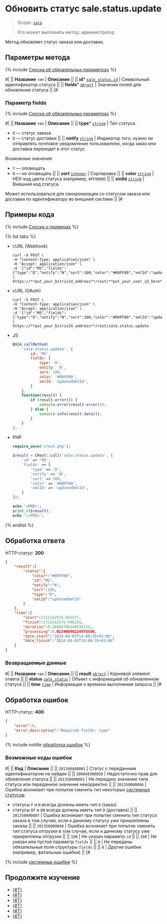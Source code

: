 # Обновить статус sale.status.update

> Scope: [`sale`](../../scopes/permissions.md)
>
> Кто может выполнять метод: администратор

Метод обновляет статус заказа или доставки.

## Параметры метода

{% include [Сноска об обязательных параметрах](../../../_includes/required.md) %}

#|
|| **Название**
`тип` | **Описание** ||
|| **id***
[`sale_status.id`](../data-types.md) | Символьный идентификатор статуса ||
|| **fields***
[`object`](../../data-types.md) | Значения полей для обновления статуса ||
|#

### Параметр fields

{% include [Сноска об обязательных параметрах](../../../_includes/required.md) %}

#|
|| **Название**
`тип` | **Описание** ||
|| **type***
[`string`](../../data-types.md) | Тип статуса:
- `O` — статус заказа
- `D` — статус доставки ||
|| **notify**
[`string`](../../data-types.md) | Индикатор того, нужно ли отправлять почтовое уведомление пользователю, когда заказ или доставка переходят в этот статус.

Возможные значения:
- `Y` — оповещать
- `N` — не оповещать
 ||
|| **sort**
[`integer`](../../data-types.md) | Сортировка ||
|| **color**
[`string`](../../data-types.md) | HEX-код цвета статуса (например, `#FF0000`) ||
|| **xmlId**
[`string`](../../data-types.md) | Внешний код статуса.

Может использоваться для синхронизации со статусом заказа или доставки по идентификатору во внешней системе
||
|#

## Примеры кода

{% include [Сноска о примерах](../../../_includes/examples.md) %}

{% list tabs %}

- cURL (Webhook)

    ```http
    curl -X POST \
    -H "Content-Type: application/json" \
    -H "Accept: application/json" \
    -d '{"id":"MS","fields":{"type":"D","notify":"N","sort":100,"color":"#00FF00","xmlId":"updatedXmlId"}}' \
    https://**put_your_bitrix24_address**/rest/**put_your_user_id_here**/**put_your_webbhook_here**/sale.status.update
    ```

- cURL (OAuth)

    ```http
    curl -X POST \
    -H "Content-Type: application/json" \
    -H "Accept: application/json" \
    -d '{"id":"MS","fields":{"type":"D","notify":"N","sort":100,"color":"#00FF00","xmlId":"updatedXmlId"},"auth":"**put_access_token_here**"}' \
    https://**put_your_bitrix24_address**/rest/sale.status.update
    ```

- JS

    ```js
    BX24.callMethod(
        'sale.status.update', {
            id: 'MS',
            fields: {
                type: 'D',
                notify: 'N',
                sort: 100,
                color: '#00FF00',
                xmlId: 'updatedXmlId',
            }
        },
        function(result) {
            if (result.error()) {
                console.error(result.error());
            } else {
                console.info(result.data());
            }
        }
    );
    ```

- PHP

    ```php
    require_once('crest.php');

    $result = CRest::call('sale.status.update', [
        'id' => 'MS',
        'fields' => [
            'type' => 'D',
            'notify' => 'N',
            'sort' => 100,
            'color' => '#00FF00',
            'xmlId' => 'updatedXmlId',
        ]
    ]);

    echo '<PRE>';
    print_r($result);
    echo '</PRE>';
    ```

{% endlist %}

## Обработка ответа

HTTP-статус: **200**

```json
{
    "result":{
        "status":{
            "color":"#00FF00",
            "id":"MS",
            "notify":"N",
            "sort":100,
            "type":"D",
            "xmlId":"updatedXmlId"
        }
    },
    "time":{
        "start":1712142575.655577,
        "finish":1712142575.940234,
        "duration":0.28465700149536133,
        "processing":0.02240896224975586,
        "date_start":"2024-04-03T14:09:35+03:00",
        "date_finish":"2024-04-03T14:09:35+03:00"
    }
}
```

### Возвращаемые данные

#|
|| **Название**
`тип` | **Описание** ||
|| **result**
[`object`](../../data-types.md) | Корневой элемент ответа ||
|| **status**
[`sale_status`](../data-types.md) | Объект с информацией об обновленном статусе ||
|| **time**
[`time`](../../data-types.md) | Информация о времени выполнения запроса ||
|#

## Обработка ошибок

HTTP-статус: **400**

```json
{
    "error":0,
    "error_description":"Required fields: type"
}
```

{% include notitle [обработка ошибок](../../../_includes/error-info.md) %}

### Возможные коды ошибок

#|
|| **Код** | **Описание** ||
|| `201340400001` | Статус с переданным идентификатором не найден ||
|| `200040300020` | Недостаточно прав для обновления статуса ||
|| `201350000003` | Не передано значение типа статуса или переданное значение некорректно ||
|| `201350000006` | Ошибка возникает при попытке сменить тип некоторых [системных статусов](./default-status-table.md):

- статусы `F` и `N` всегда должны иметь тип `O` (заказ)
- статусы `DF` и `DN` всегда должны иметь тип `D` (доставка)
||
|| `201350000007` | Ошибка возникает при попытке сменить тип статуса заказа в том случае, если к данному статусу уже прикреплены заказы ||
|| `201350000008` | Ошибка возникает при попытке сменить тип статуса отгрузки в том случае, если к данному статусу уже прикреплены отгрузки ||
|| `100` | Не указан параметр `id` ||
|| `100` | Не указан или пустой параметр `fields` ||
|| `0` | Не переданы обязательные поля структуры `fields` ||
|| `0` | Другие ошибки (например, фатальные ошибки) ||
|#

{% include [системные ошибки](../../../_includes/system-errors.md) %}

## Продолжите изучение

- [{#T}](./index.md)
- [{#T}](./sale-status-add.md)
- [{#T}](./sale-status-get.md)
- [{#T}](./sale-status-list.md)
- [{#T}](./sale-status-delete.md)
- [{#T}](./sale-status-get-fields.md)